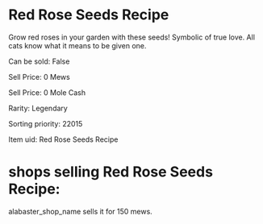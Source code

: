 # Red Rose Seeds Recipe

Grow red roses in your garden with these seeds! Symbolic of true love. All cats know what it means to be given one.

Can be sold: False

Sell Price: 0 Mews

Sell Price: 0 Mole Cash

Rarity: Legendary

Sorting priority: 22015

Item uid: Red Rose Seeds Recipe

# shops selling Red Rose Seeds Recipe:

alabaster_shop_name sells it for 150 mews.